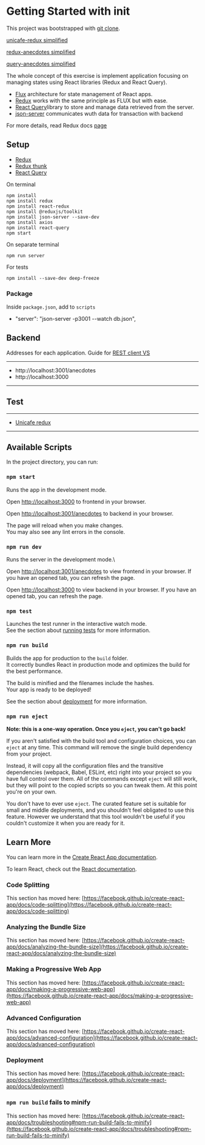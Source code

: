 # Getting Started with init


This project was bootstrapped with [git clone](https://www.git-scm.com/docs/git-clone).

[unicafe-redux simplified](https://github.com/fullstack-hy2020/unicafe-redux) 

[redux-anecdotes simplified](https://github.com/fullstack-hy2020/redux-anecdotes) 

[query-anecdotes simplified](https://github.com/fullstack-hy2020/query-anecdotes)

The whole concept of this exercise is implement application focusing on managing states using React libraries (Redux and React Query). 

* [Flux](https://opensource.fb.com/) architecture for state management of React apps.
* [Redux](https://redux.js.org/) works with the same principle as FLUX but with ease.
* [React Query](https://react-query-v3.tanstack.com/)library to store and manage data retrieved from the server.
* [json-server](https://fullstackopen.com/en/part2/getting_data_from_server) communicates wuth data for transaction with backend

For more details, read Redux docs [page](https://redux.js.org/introduction/why-rtk-is-redux-today)

## Setup


* [Redux](https://react-redux.js.org/)
* [Redux thunk](https://github.com/reduxjs/redux-thunk)
* [React Query](https://tanstack.com/query/v3/)


On terminal
```
npm install
npm install redux
npm install react-redux
npm install @reduxjs/toolkit
npm install json-server --save-dev
npm install axios
npm install react-query
npm start

```
On separate terminal
```
npm run server
```

For tests
```
npm install --save-dev deep-freeze
```



### Package
Inside `package.json`, add to `scripts`
* "server": "json-server -p3001 --watch db.json",
  






## Backend

Addresses for each application. Guide for [REST client VS](https://coderethinked.com/rest-client-for-visual-studio-2022/)

------------
* http://localhost:3001/anecdotes
* http://localhost:3000
------------

## Test
------------
* [Unicafe redux](https://github.com/z1skgr/FullOpenStack2023/tree/main/Part%206/unicafe-redux/src)
------------


## Available Scripts

In the project directory, you can run:

### `npm start`

Runs the app in the development mode.

Open [http://localhost:3000](http://localhost:3000) to frontend  in your browser.

Open [http://localhost:3001/anecdotes](http://localhost:3001/anecdotes) to backend in your browser.

The page will reload when you make changes.\
You may also see any lint errors in the console.


### `npm run dev`

Runs the server in the development mode.\

Open [http://localhost:3001/anecdotes](http://localhost:3001/anecdotes) to view frontend in your browser. If you have an opened tab, you can refresh the page.

Open [http://localhost:3000](http://localhost:3000) to view backend in your browser. If you have an opened tab, you can refresh the page.



### `npm test`

Launches the test runner in the interactive watch mode.\
See the section about [running tests](https://facebook.github.io/create-react-app/docs/running-tests) for more information.

### `npm run build`

Builds the app for production to the `build` folder.\
It correctly bundles React in production mode and optimizes the build for the best performance.

The build is minified and the filenames include the hashes.\
Your app is ready to be deployed!

See the section about [deployment](https://facebook.github.io/create-react-app/docs/deployment) for more information.

### `npm run eject`

**Note: this is a one-way operation. Once you `eject`, you can't go back!**

If you aren't satisfied with the build tool and configuration choices, you can `eject` at any time. This command will remove the single build dependency from your project.

Instead, it will copy all the configuration files and the transitive dependencies (webpack, Babel, ESLint, etc) right into your project so you have full control over them. All of the commands except `eject` will still work, but they will point to the copied scripts so you can tweak them. At this point you're on your own.

You don't have to ever use `eject`. The curated feature set is suitable for small and middle deployments, and you shouldn't feel obligated to use this feature. However we understand that this tool wouldn't be useful if you couldn't customize it when you are ready for it.

## Learn More

You can learn more in the [Create React App documentation](https://facebook.github.io/create-react-app/docs/getting-started).

To learn React, check out the [React documentation](https://reactjs.org/).

### Code Splitting

This section has moved here: [https://facebook.github.io/create-react-app/docs/code-splitting](https://facebook.github.io/create-react-app/docs/code-splitting)

### Analyzing the Bundle Size

This section has moved here: [https://facebook.github.io/create-react-app/docs/analyzing-the-bundle-size](https://facebook.github.io/create-react-app/docs/analyzing-the-bundle-size)

### Making a Progressive Web App

This section has moved here: [https://facebook.github.io/create-react-app/docs/making-a-progressive-web-app](https://facebook.github.io/create-react-app/docs/making-a-progressive-web-app)

### Advanced Configuration

This section has moved here: [https://facebook.github.io/create-react-app/docs/advanced-configuration](https://facebook.github.io/create-react-app/docs/advanced-configuration)

### Deployment

This section has moved here: [https://facebook.github.io/create-react-app/docs/deployment](https://facebook.github.io/create-react-app/docs/deployment)

### `npm run build` fails to minify

This section has moved here: [https://facebook.github.io/create-react-app/docs/troubleshooting#npm-run-build-fails-to-minify](https://facebook.github.io/create-react-app/docs/troubleshooting#npm-run-build-fails-to-minify)



